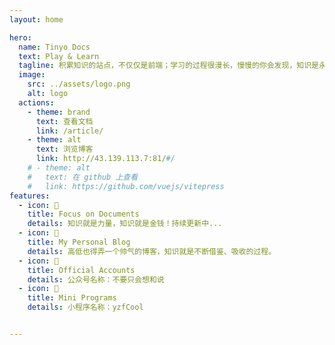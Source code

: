 ```yaml
---
layout: home

hero:
  name: Tinyo Docs
  text: Play & Learn
  tagline: 积累知识的站点，不仅仅是前端；学习的过程很漫长，慢慢的你会发现，知识是永远学不完的...
  image:
    src: ../assets/logo.png
    alt: logo
  actions:
    - theme: brand
      text: 查看文档
      link: /article/
    - theme: alt
      text: 浏览博客
      link: http://43.139.113.7:81/#/
    # - theme: alt
    #   text: 在 github 上查看
    #   link: https://github.com/vuejs/vitepress
features:
  - icon: 📝
    title: Focus on Documents
    details: 知识就是力量，知识就是金钱！持续更新中...
  - icon: 🏡
    title: My Personal Blog
    details: 高低也得弄一个帅气的博客，知识就是不断借鉴、吸收的过程。
  - icon: 🌈
    title: Official Accounts
    details: 公众号名称：不要只会想和说
  - icon: 🚀
    title: Mini Programs
    details: 小程序名称：yzfCool


---
```


<style>
  ::-webkit-scrollbar {
    /*隐藏滚轮*/
    display: none;
  }
</style>